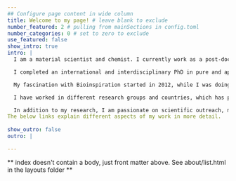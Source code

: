 ```yaml
---
## Configure page content in wide column
title: Welcome to my page! # leave blank to exclude
number_featured: 2 # pulling from mainSections in config.toml
number_categories: 0 # set to zero to exclude
use_featured: false
show_intro: true
intro: |
  I am a material scientist and chemist. I currently work as a post-doctoral researcherin Sustainable Polymer materials at the University of Twente. Most of my research focuses on the future of plastics, by developing sustainable polymeric solutions.

  I completed an international and interdisciplinary PhD in pure and applied chemistry at the University of Strathclyde (2018-2022). My thesis focused on improving the mechanical properties of Bioinspired Amphiphilic polymer conetworks.

  My fascination with Bioinspiration started in 2012, while I was doing an exchange program in France. Following this I pursued my passion by completing a Masters degree at ETH Zurich in the Materials Science department.

  I have worked in different research groups and countries, which has provided me with a very diverse and understanding scientific outlook.

  In addition to my research, I am passionate on scientific outreach, mental health in academia and inspiring under-represented groups to follow scientific careers. 
The below links explain different aspects of my work in more detail.
  
show_outro: false
outro: |

---
```


** index doesn't contain a body, just front matter above.
See about/list.html in the layouts folder **